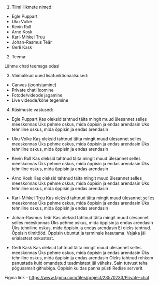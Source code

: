 1. Tiimi liikmete nimed:
 - Egle Puppart
 - Uku Volke
 - Kevin Rull
 - Arno Kosk
 - Karl-Mihkel Truu
 - Johan-Rasmus Teär
 - Gerli Kask

 2. Teema:

Lähme chati teemaga edasi

3. Võimalikud uued lisafunktionaalsused:
  - Canvas (joonistamine)
  - Private chati loomine
  - Fotode/videode jagamine
  - Live videode/kõne tegemine

4. Küsimuste vastused:
 - Egle Puppart
Kas oleksid tahtnud täita mingit muud ülesannet selles meeskonnas
Üks pehme oskus, mida õppisin ja endas arendasin
Üks tehniline oskus, mida õppisin ja endas arendasin

- Uku Volke
Kas oleksid tahtnud täita mingit muud ülesannet selles meeskonnas
Üks pehme oskus, mida õppisin ja endas arendasin
Üks tehniline oskus, mida õppisin ja endas arendasin

- Kevin Rull
Kas oleksid tahtnud täita mingit muud ülesannet selles meeskonnas
Üks pehme oskus, mida õppisin ja endas arendasin
Üks tehniline oskus, mida õppisin ja endas arendasin

- Arno Kosk
Kas oleksid tahtnud täita mingit muud ülesannet selles meeskonnas
Üks pehme oskus, mida õppisin ja endas arendasin
Üks tehniline oskus, mida õppisin ja endas arendasin

- Karl-Mihkel Truu
Kas oleksid tahtnud täita mingit muud ülesannet selles meeskonnas
Üks pehme oskus, mida õppisin ja endas arendasin
Üks tehniline oskus, mida õppisin ja endas arendasin

- Johan-Rasmus Teär
Kas oleksid tahtnud täita mingit muud ülesannet selles meeskonnas
Üks pehme oskus, mida õppisin ja endas arendasin
Üks tehniline oskus, mida õppisin ja endas arendasin
Ei oleks tahtnud. Õppisin tiimitööd. Õppisin ubuntut ja terminale kasutama. Vajaka jäi erialastest oskustest.

- Gerli Kask
Kas oleksid tahtnud täita mingit muud ülesannet selles meeskonnas
Üks pehme oskus, mida õppisin ja endas arendasin
Üks tehniline oskus, mida õppisin ja endas arendasin
Oleks tahtnud rohkem panustada kuid omandatud teadmistest jäi väheks.
Sain tutvust teha põgusamalt githubiga.
Õppisin kuidas panna püsti Redise serverit.

Figma link - https://www.figma.com/files/project/23570233/Private-chat
